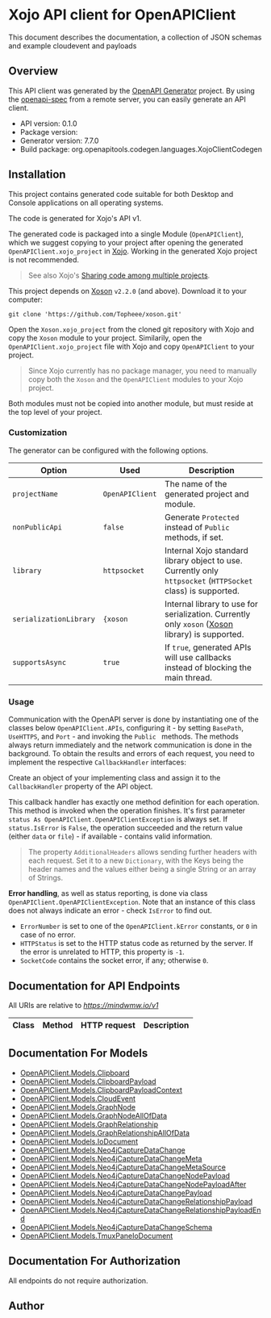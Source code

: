 # Xojo API client for OpenAPIClient

This document describes the documentation, a collection of JSON schemas and example cloudevent and payloads

## Overview
This API client was generated by the [OpenAPI Generator](https://openapi-generator.tech) project.  By using the [openapi-spec](https://github.com/OAI/OpenAPI-Specification) from a remote server, you can easily generate an API client.

- API version: 0.1.0
- Package version: 
- Generator version: 7.7.0
- Build package: org.openapitools.codegen.languages.XojoClientCodegen

## Installation

This project contains generated code suitable for both Desktop and Console applications on all operating systems.

The code is generated for Xojo's API v1.

The generated code is packaged into a single Module (`OpenAPIClient`), which we suggest copying to your project after opening the generated `OpenAPIClient.xojo_project` in [Xojo](https://xojo.com/). Working in the generated Xojo project is not recommended.

> See also Xojo's [Sharing code among multiple projects](https://documentation.xojo.com/topics/code_management/sharing_code_among_multiple_projects.html).

This project depends on [Xoson](https://github.com/Topheee/xoson) `v2.2.0` (and above). Download it to your computer:
```shell
git clone 'https://github.com/Topheee/xoson.git'
```

Open the `Xoson.xojo_project` from the cloned git repository with Xojo and copy the `Xoson` module to your project. Similarily, open the `OpenAPIClient.xojo_project` file with Xojo and copy `OpenAPIClient` to your project.

> Since Xojo currently has no package manager, you need to manually copy both the `Xoson` and the `OpenAPIClient` modules to your Xojo project.

Both modules must not be copied into another module, but must reside at the top level of your project.

### Customization

The generator can be configured with the following options.

Option | Used | Description
--- | --- | ---
`projectName` | `OpenAPIClient` | The name of the generated project and module.
`nonPublicApi` | `false` | Generate `Protected` instead of `Public` methods, if set.
`library` | `httpsocket` | Internal Xojo standard library object to use. Currently only `httpsocket` (`HTTPSocket` class) is supported.
`serializationLibrary` | `{xoson` | Internal library to use for serialization. Currently only `xoson` ([Xoson](https://github.com/Topheee/xoson) library) is supported.
`supportsAsync` | `true` | If `true`, generated APIs will use callbacks instead of blocking the main thread.

### Usage

Communication with the OpenAPI server is done by instantiating one of the classes below `OpenAPIClient.APIs`, configuring it - by setting `BasePath`, `UseHTTPS`, and `Port` - and invoking the `Public ` methods.
The methods always return immediately and the network communication is done in the background. To obtain the results and errors of each request, you need to implement the respective `CallbackHandler` interfaces:



Create an object of your implementing class and assign it to the `CallbackHandler` property of the API object.

This callback handler has exactly one method definition for each operation. This method is invoked when the operation finishes. It's first parameter `status As OpenAPIClient.OpenAPIClientException` is always set. If `status.IsError` is `False`, the operation succeeded and the return value (either `data` or `file`) - if available - contains valid information.

> The property `AdditionalHeaders` allows sending further headers with each request. Set it to a new `Dictionary`, with the Keys being the header names and the values either being a single String or an array of Strings.

__Error handling__, as well as status reporting, is done via class `OpenAPIClient.OpenAPIClientException`. Note that an instance of this class does not always indicate an error - check `IsError` to find out.
- `ErrorNumber` is set to one of the `OpenAPIClient.kError` constants, or `0` in case of no error.
- `HTTPStatus` is set to the HTTP status code as returned by the server. If the error is unrelated to HTTP, this property is `-1`.
- `SocketCode` contains the socket error, if any; otherwise `0`.

## Documentation for API Endpoints

All URIs are relative to *https://mindwmw.io/v1*

Class | Method | HTTP request | Description
------------ | ------------- | ------------- | -------------


## Documentation For Models

 - [OpenAPIClient.Models.Clipboard](Clipboard.md)
 - [OpenAPIClient.Models.ClipboardPayload](ClipboardPayload.md)
 - [OpenAPIClient.Models.ClipboardPayloadContext](ClipboardPayloadContext.md)
 - [OpenAPIClient.Models.CloudEvent](CloudEvent.md)
 - [OpenAPIClient.Models.GraphNode](GraphNode.md)
 - [OpenAPIClient.Models.GraphNodeAllOfData](GraphNodeAllOfData.md)
 - [OpenAPIClient.Models.GraphRelationship](GraphRelationship.md)
 - [OpenAPIClient.Models.GraphRelationshipAllOfData](GraphRelationshipAllOfData.md)
 - [OpenAPIClient.Models.IoDocument](IoDocument.md)
 - [OpenAPIClient.Models.Neo4jCaptureDataChange](Neo4jCaptureDataChange.md)
 - [OpenAPIClient.Models.Neo4jCaptureDataChangeMeta](Neo4jCaptureDataChangeMeta.md)
 - [OpenAPIClient.Models.Neo4jCaptureDataChangeMetaSource](Neo4jCaptureDataChangeMetaSource.md)
 - [OpenAPIClient.Models.Neo4jCaptureDataChangeNodePayload](Neo4jCaptureDataChangeNodePayload.md)
 - [OpenAPIClient.Models.Neo4jCaptureDataChangeNodePayloadAfter](Neo4jCaptureDataChangeNodePayloadAfter.md)
 - [OpenAPIClient.Models.Neo4jCaptureDataChangePayload](Neo4jCaptureDataChangePayload.md)
 - [OpenAPIClient.Models.Neo4jCaptureDataChangeRelationshipPayload](Neo4jCaptureDataChangeRelationshipPayload.md)
 - [OpenAPIClient.Models.Neo4jCaptureDataChangeRelationshipPayloadEnd](Neo4jCaptureDataChangeRelationshipPayloadEnd.md)
 - [OpenAPIClient.Models.Neo4jCaptureDataChangeSchema](Neo4jCaptureDataChangeSchema.md)
 - [OpenAPIClient.Models.TmuxPaneIoDocument](TmuxPaneIoDocument.md)


## Documentation For Authorization

 All endpoints do not require authorization.


## Author


